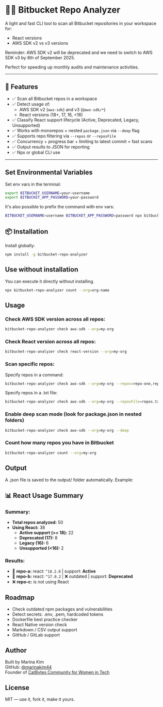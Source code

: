 # 🕵️‍♀️ Bitbucket Repo Analyzer

A light and fast CLI tool to scan all Bitbucket repositories in your workspace for:

- React versions
- AWS SDK v2 vs v3 versions

Reminder: AWS SDK v2 will be deprecated and we need to switch to AWS SDK v3 by 8th of September 2025.

Perfect for speeding up monthly audits and maintenance activities.

---

## 🚀 Features

- ✅ Scan all Bitbucket repos in a workspace
- ✅ Detect usage of:
  - AWS SDK v2 (`aws-sdk`) and v3 (`@aws-sdk/*`)
  - React versions (18+, 17, 16, <16)
- ✅ Classify React support lifecycle (Active, Deprecated, Legacy, Unsupported)
- ✅ Works with monorepos + nested `package.json` via `--deep` flag
- ✅ Supports repo filtering via `--repos` or `--reposFile`
- ✅ Concurrency + progress bar + limiting to latest commit = fast scans
- ✅ Output results to JSON for reporting
- ✅ Npx or global CLI use

---

## Set Environmental Variables

Set env vars in the terminal:
```bash
export BITBUCKET_USERNAME=your-username
export BITBUCKET_APP_PASSWORD=your-password
```

It's also possible to prefix the command with env vars:
```bash
BITBUCKET_USERNAME=username BITBUCKET_APP_PASSWORD=password npx bitbucket-repo-analyzer count --org=org-name
```

## 📦 Installation

Install globally:

```bash
npm install -g bitbucket-repo-analyzer
```

## Use without installation

You can execute it directly without installing.
```bash
npx bitbucket-repo-analyzer count --org=org-name
```

## Usage

### Check AWS SDK version across all repos:

```bash
bitbucket-repo-analyzer check aws-sdk --org=my-org
```

### Check React version across all repos:

```bash
bitbucket-repo-analyzer check react-version --org=my-org
```

### Scan specific repos:

Specify repos in a command:
```bash
bitbucket-repo-analyzer check aws-sdk --org=my-org --repos=repo-one,repo-two
```

Specify repos in a .txt file:
```bash
bitbucket-repo-analyzer check aws-sdk --org=my-org --reposFile=repos.txt
```


### Enable deep scan mode (look for package.json in nested folders)

```bash
bitbucket-repo-analyzer check aws-sdk --org=my-org --deep
```

### Count how many repos you have in Bitbucket

```bash
bitbucket-repo-analyzer count --org=my-org
```

## Output

A .json file is saved to the output/ folder automatically.
Example:

## 📊 React Usage Summary

### Summary:

- **Total repos analyzed:** 50
- **Using React:** 38
  - **Active support (>= 18):** 22
  - **Deprecated (17):** 8
  - **Legacy (16):** 6
  - **Unsupported (<16):** 2

### Results:

- 🔎 **repo-a:** react: `^18.2.0` | support: **Active**
- 🔎 **repo-b:** react: `^17.0.2` | ❌ outdated | support: **Deprecated**
- ❌ **repo-c:** is not using React

## Roadmap

- Check outdated npm packages and vulnerabilities
- Detect secrets: .env, .pem, hardcoded tokens
- Dockerfile best practice checker
- React Native version check
- Markdown / CSV output support
- GitHub / GitLab support

## Author

Built by Marina Kim  
GitHub: [@marinakim44](https://github.com/marinakim44)  
Founder of [CatBytes Community for Women in Tech](https://www.catbytes.io)

## License

MIT — use it, fork it, make it yours.
